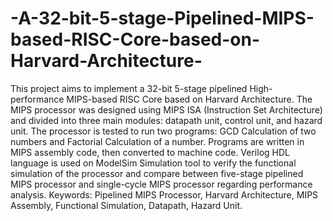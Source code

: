 # -A-32-bit-5-stage-Pipelined-MIPS-based-RISC-Core-based-on-Harvard-Architecture-
This project aims to implement a 32-bit 5-stage pipelined High-performance MIPS-based RISC Core based on Harvard Architecture.  The MIPS processor was designed using MIPS ISA (Instruction Set Architecture) and divided into three main modules: datapath unit, control unit, and hazard unit.  The processor is tested to run two programs: GCD Calculation of two numbers and Factorial Calculation of a number. Programs are written in MIPS assembly code, then converted to machine code.  Verilog HDL language is used on ModelSim Simulation tool to verify the functional simulation of the processor and compare between five-stage pipelined MIPS processor and single-cycle MIPS processor regarding performance analysis.  Keywords: Pipelined MIPS Processor, Harvard Architecture, MIPS Assembly, Functional Simulation, Datapath, Hazard Unit.
